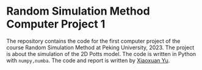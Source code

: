 # Random Simulation Method Computer Project 1
The repository contains the code for the first computer project of the course Random Simulation Method at Peking University, 2023. The project is about the simulation of the 2D Potts model. The code is written in Python with `numpy,numba`. The code and report is written by [Xiaoxuan Yu](https://github.com/xiaoxuan-yu).